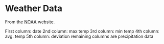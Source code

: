 # Weather Data


From the [NOAA](https://w2.weather.gov/climate/) website.


First column: date
2nd column: max temp
3rd column: min temp
4th column: avg. temp
5th column: deviation
remaining columns are precipitation data


